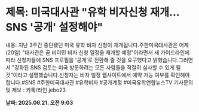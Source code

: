 # **제목: 미국대사관 "유학 비자신청 재개…SNS '공개' 설정해야"**

  내용: 지난 3주간 중단됐던 미국 유학 비자 신청이 재개됩니다.주한미국대사관은 어제(20일) "대사관은 곧 비이민 비자 신청 일정을 재개할 예정"이라면서 새 가이드라인에 따라 신청자들에 SNS 프로필을 '공개'로 전환해 줄 것을 요구했다고 밝혔습니다.그러면서 "강화된 SNS 검토는 미국 방문하려는 모든 사람들을 적절히 심사할 수 있게 될 것"이라고 설명했습니다.신청자는 비자 일정 웹사이트에서 예약 가능 여부를 확인해야 합니다.#SNS #주한미국대사관 #유학비자 #공개계정 #미국유학연합뉴스TV 기사문의 및 제보 : 카톡/라인 jebo23

  **날짜: 2025.06.21. 오전 9:03**